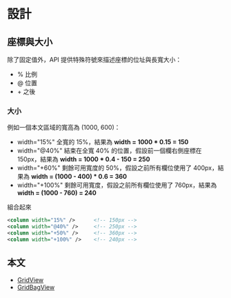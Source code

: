 設計
===

## 座標與大小
除了固定值外，API 提供特殊符號來描述座標的位址與長寬大小：
* % 比例
* @ 位置
* \+ 之後

### 大小
例如一個本文區域的寬高為 (1000, 600)：
* width="15%"
    全寬的 15%，結果為 __width = 1000 * 0.15 = 150__
* width="@40%"
    結束在全寬 40% 的位置，假設前一個欄右側座標在 150px，結果為 __width = 1000 * 0.4 - 150 = 250__
* width="+60%"
     剩餘可用寬度的 50%，假設之前所有欄位使用了 400px，結果為 __width = (1000 - 400) * 0.6 = 360__
* width="+100%"
     剩餘可用寬度，假設之前所有欄位使用了 760px，結果為 __width = (1000 - 760) = 240__

組合起來
```xml
<column width="15%" />      <!-- 150px -->
<column width="@40%" />     <!-- 250px -->
<column width="+50%" />     <!-- 360px -->
<column width="+100%" />    <!-- 240px -->
```

## 本文
* [GridView](design_grid_tw.md)
* [GridBagView](design_gridbag_tw.md)
